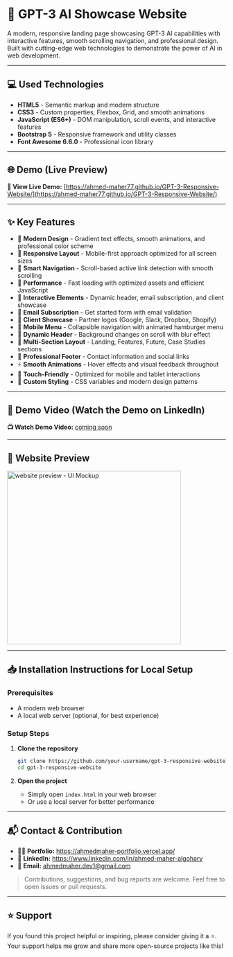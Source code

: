 # 🤖 GPT-3 AI Showcase Website

A modern, responsive landing page showcasing GPT-3 AI capabilities with interactive features, smooth scrolling navigation, and professional design. Built with cutting-edge web technologies to demonstrate the power of AI in web development.

---

## 💻 Used Technologies

-   **HTML5** - Semantic markup and modern structure
-   **CSS3** - Custom properties, Flexbox, Grid, and smooth animations
-   **JavaScript (ES6+)** - DOM manipulation, scroll events, and interactive features
-   **Bootstrap 5** - Responsive framework and utility classes
-   **Font Awesome 6.6.0** - Professional icon library

---

## 🌐 Demo (Live Preview)

**🚀 View Live Demo:** [https://ahmed-maher77.github.io/GPT-3-Responsive-Website/](https://ahmed-maher77.github.io/GPT-3-Responsive-Website/)

---

## ✨ Key Features

-   🎨 **Modern Design** - Gradient text effects, smooth animations, and professional color scheme
-   📱 **Responsive Layout** - Mobile-first approach optimized for all screen sizes
-   🧭 **Smart Navigation** - Scroll-based active link detection with smooth scrolling
-   🚀 **Performance** - Fast loading with optimized assets and efficient JavaScript
-   🎯 **Interactive Elements** - Dynamic header, email subscription, and client showcase
-   📧 **Email Subscription** - Get started form with email validation
-   🏢 **Client Showcase** - Partner logos (Google, Slack, Dropbox, Shopify)
-   📱 **Mobile Menu** - Collapsible navigation with animated hamburger menu
-   🎨 **Dynamic Header** - Background changes on scroll with blur effect
-   📄 **Multi-Section Layout** - Landing, Features, Future, Case Studies sections
-   🔗 **Professional Footer** - Contact information and social links
-   ⚡ **Smooth Animations** - Hover effects and visual feedback throughout
-   🎯 **Touch-Friendly** - Optimized for mobile and tablet interactions
-   🔧 **Custom Styling** - CSS variables and modern design patterns

---

## 🎥 Demo Video (Watch the Demo on LinkedIn)

**📺 Watch Demo Video:** [coming soon]()

---

## 👀 Website Preview

<a href="https://ahmed-maher77.github.io/GPT-3-Responsive-Website/" title="demo">
  <img src="https://github.com/user-attachments/assets/c9f68713-ef96-4240-832c-2341be7b2b1b" alt="website preview - UI Mockup" width="400">
</a>

---

## 📥 Installation Instructions for Local Setup

### Prerequisites

-   A modern web browser
-   A local web server (optional, for best experience)

### Setup Steps

1. **Clone the repository**

    ```bash
    git clone https://github.com/your-username/gpt-3-responsive-website.git
    cd gpt-3-responsive-website
    ```

2. **Open the project**

    - Simply open `index.html` in your web browser
    - Or use a local server for better performance

---

## 📬 Contact & Contribution

-   🧑‍💻 **Portfolio:** <a href="https://ahmedmaher-portfolio.vercel.app/" title="See My Portfolio">https://ahmedmaher-portfolio.vercel.app/</a>
-   🔗 **LinkedIn:** <a href="https://www.linkedin.com/in/ahmed-maher-algohary" title="Contact via LinkedIn">https://www.linkedin.com/in/ahmed-maher-algohary</a>
-   📧 **Email:** <a href="mailto:ahmedmaher.dev1@gmail.com" title="Contact via Email">ahmedmaher.dev1@gmail.com</a>

> Contributions, suggestions, and bug reports are welcome. Feel free to open issues or pull requests.

---

## ⭐ Support

If you found this project helpful or inspiring, please consider giving it a ⭐. Your support helps me grow and share more open-source projects like this!
